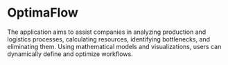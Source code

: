 # OptimaFlow
The application aims to assist companies in analyzing production and logistics processes, calculating resources, identifying bottlenecks, and eliminating them. Using mathematical models and visualizations, users can dynamically define and optimize workflows.
